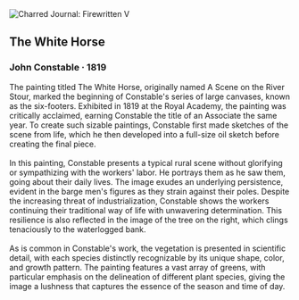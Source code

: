 <div class="artwork-of-the-day">
  <div class="container">
    <div class="img-wrapper">
      <img
        src="https://uploads6.wikiart.org/images/john-constable/the-white-horse-1819.jpg!Large.jpg"
        alt="Charred Journal: Firewritten V" />
    </div>
    <div class="artwork-detail">
      <div class="artwork-origin"> 
        <h2 class="artwork-name">The White Horse</h2>
        <h3 class="artist">
          John Constable
                    ·  1819
        </h3>
      </div>
      <p class="description">
        <span class="artwork-description-text ng-binding" ng-bind-html="viewModel.ArtworkOfTheDay.Description | unsafe">The painting titled The White Horse, originally named A Scene on the River Stour, marked the beginning of Constable's series of large canvases, known as the six-footers. Exhibited in 1819 at the Royal Academy, the painting was critically acclaimed, earning Constable the title of an Associate the same year. To create such sizable paintings, Constable first made sketches of the scene from life, which he then developed into a full-size oil sketch before creating the final piece.<br><br>In this painting, Constable presents a typical rural scene without glorifying or sympathizing with the workers' labor. He portrays them as he saw them, going about their daily lives. The image exudes an underlying persistence, evident in the barge men's figures as they strain against their poles. Despite the increasing threat of industrialization, Constable shows the workers continuing their traditional way of life with unwavering determination. This resilience is also reflected in the image of the tree on the right, which clings tenaciously to the waterlogged bank.<br><br>As is common in Constable's work, the vegetation is presented in scientific detail, with each species distinctly recognizable by its unique shape, color, and growth pattern. The painting features a vast array of greens, with particular emphasis on the delineation of different plant species, giving the image a lushness that captures the essence of the season and time of day.</span>
                        <div class="text-shadow-container" ng-show="showShadow" style=""></div>
      </p>
    </div>
  </div>

</div>
